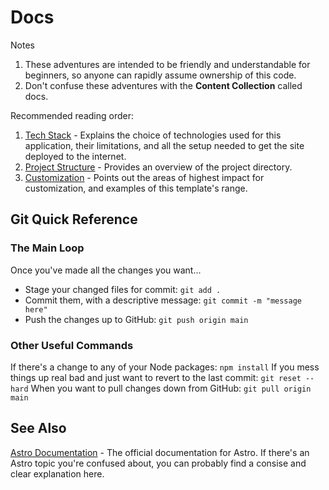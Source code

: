 # Docs

Notes

1. These adventures are intended to be friendly and understandable for beginners, so anyone can rapidly assume ownership of this code.
2. Don't confuse these adventures with the **Content Collection** called docs.

Recommended reading order:

1. [Tech Stack](./tech-stack.md) - Explains the choice of technologies used for this application, their limitations, and all the setup needed to get the site deployed to the internet.
2. [Project Structure](./project-structure.md) - Provides an overview of the project directory.
3. [Customization](./customization.md) - Points out the areas of highest impact for customization, and examples of this template's range.

## Git Quick Reference

### The Main Loop

Once you've made all the changes you want...

- Stage your changed files for commit: `git add .`
- Commit them, with a descriptive message: `git commit -m "message here"`
- Push the changes up to GitHub: `git push origin main`

### Other Useful Commands

If there's a change to any of your Node packages: `npm install`
If you mess things up real bad and just want to revert to the last commit: `git reset --hard`
When you want to pull changes down from GitHub: `git pull origin main`

## See Also

[Astro Documentation](https://adventures.astro.build) - The official documentation for Astro. If there's an Astro topic you're confused about, you can probably find a consise and clear explanation here.
